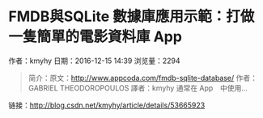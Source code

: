 # FMDB與SQLite 數據庫應用示範：打做一隻簡單的電影資料庫 App
作者：kmyhy
日期：2016-12-15 14:39
浏览量：2294
> 简介：原文：http://www.appcoda.com/fmdb-sqlite-database/ 
  作者：GABRIEL THEODOROPOULOS 
  譯者：kmyhy
通常在 App　中使用...

 链接：http://blog.csdn.net/kmyhy/article/details/53665923
